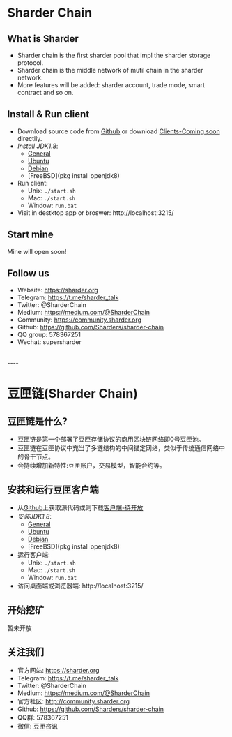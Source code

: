 # Sharder Chain #

## What is Sharder ##
- Sharder chain is the first sharder pool that impl the sharder storage protocol.
- Sharder chain is the middle network of mutil chain in the sharder network.
- More features will be added: sharder account, trade mode, smart contract and so on.

## Install & Run client ##
   - Download source code from [Github](https://github.com/Sharders/sharder-chain) or download [Clients-Coming soon](http://sharder.org/cos/client/downloads) directlly.
   - *Install JDK1.8*:
      - [General](http://www.oracle.com/technetwork/java/javase/downloads/jdk8-downloads-2133151.html)
      - [Ubuntu](http://www.webupd8.org/2012/09/install-oracle-java-8-in-ubuntu-via-ppa.html)
      - [Debian](http://www.webupd8.org/2014/03/how-to-install-oracle-java-8-in-debian.html)
      - [FreeBSD](pkg install openjdk8)
   - Run client:
      - Unix: `./start.sh`
      - Mac: `./start.sh`
      - Window: `run.bat`
   - Visit in destktop app or broswer: http://localhost:3215/

## Start mine ##
Mine will open soon!

## Follow us ##
  - Website: https://sharder.org
  - Telegram: https://t.me/sharder_talk
  - Twitter: @SharderChain
  - Medium: https://medium.com/@SharderChain
  - Community: https://community.sharder.org
  - Github: https://github.com/Sharders/sharder-chain
  - QQ group: 578367251
  - Wechat: supersharder
<br/>
----

# 豆匣链(Sharder Chain) #

## 豆匣链是什么? ##
- 豆匣链是第一个部署了豆匣存储协议的商用区块链网络即0号豆匣池。
- 豆匣链在豆匣协议中充当了多链结构的中间锚定网络，类似于传统通信网络中的骨干节点。
- 会持续增加新特性:豆匣账户，交易模型，智能合约等。

## 安装和运行豆匣客户端 ##
 - 从[Github](https://github.com/Sharders/sharder-chain)上获取源代码或则下载[客户端-待开放](http://sharder.org/cos/client/downloads)
  
 - *安装JDK1.8*:
    - [General](http://www.oracle.com/technetwork/java/javase/downloads/jdk8-downloads-2133151.html)
    - [Ubuntu](http://www.webupd8.org/2012/09/install-oracle-java-8-in-ubuntu-via-ppa.html)
    - [Debian](http://www.webupd8.org/2014/03/how-to-install-oracle-java-8-in-debian.html)
    - [FreeBSD](pkg install openjdk8)
 - 运行客户端:
    - Unix: `./start.sh`
    - Mac: `./start.sh`
    - Window: `run.bat`
 - 访问桌面端或浏览器端: http://localhost:3215/

## 开始挖矿 ##
  暂未开放

## 关注我们 ##
  - 官方网站: https://sharder.org
  - Telegram: https://t.me/sharder_talk
  - Twitter: @SharderChain
  - Medium: https://medium.com/@SharderChain
  - 官方社区: http://community.sharder.org
  - Github: https://github.com/Sharders/sharder-chain
  - QQ群: 578367251
  - 微信: 豆匣咨讯
